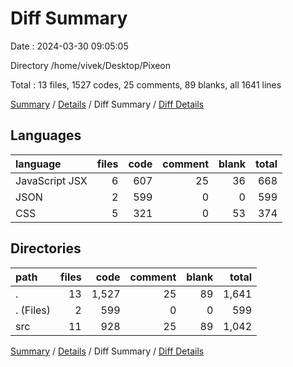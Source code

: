 # Diff Summary

Date : 2024-03-30 09:05:05

Directory /home/vivek/Desktop/Pixeon

Total : 13 files,  1527 codes, 25 comments, 89 blanks, all 1641 lines

[Summary](results.md) / [Details](details.md) / Diff Summary / [Diff Details](diff-details.md)

## Languages
| language | files | code | comment | blank | total |
| :--- | ---: | ---: | ---: | ---: | ---: |
| JavaScript JSX | 6 | 607 | 25 | 36 | 668 |
| JSON | 2 | 599 | 0 | 0 | 599 |
| CSS | 5 | 321 | 0 | 53 | 374 |

## Directories
| path | files | code | comment | blank | total |
| :--- | ---: | ---: | ---: | ---: | ---: |
| . | 13 | 1,527 | 25 | 89 | 1,641 |
| . (Files) | 2 | 599 | 0 | 0 | 599 |
| src | 11 | 928 | 25 | 89 | 1,042 |

[Summary](results.md) / [Details](details.md) / Diff Summary / [Diff Details](diff-details.md)